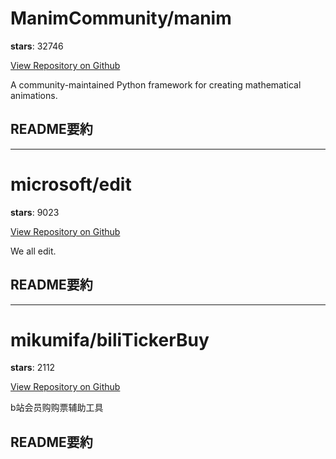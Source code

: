 
# ManimCommunity/manim

**stars**: 32746

[View Repository on Github](https://github.com/ManimCommunity/manim)

A community-maintained Python framework for creating mathematical animations.

## README要約


---

# microsoft/edit

**stars**: 9023

[View Repository on Github](https://github.com/microsoft/edit)

We all edit.

## README要約


---

# mikumifa/biliTickerBuy

**stars**: 2112

[View Repository on Github](https://github.com/mikumifa/biliTickerBuy)

b站会员购购票辅助工具

## README要約

